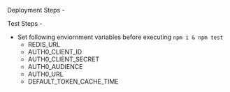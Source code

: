 Deployment Steps - 


Test Steps - 
  - Set following enviornment variables before executing `npm i & npm test`
    - REDIS_URL
    - AUTH0_CLIENT_ID
    - AUTH0_CLIENT_SECRET
    - AUTH0_AUDIENCE
    - AUTH0_URL
    - DEFAULT_TOKEN_CACHE_TIME
